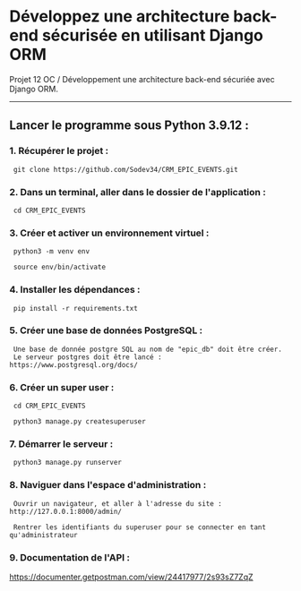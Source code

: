 # Développez une architecture back-end sécurisée en utilisant Django ORM
 Projet 12 OC / Développement une architecture back-end sécuriée avec Django ORM. </br> 
____
## Lancer le programme sous Python 3.9.12 :

### 1. Récupérer le projet :

     git clone https://github.com/Sodev34/CRM_EPIC_EVENTS.git

### 2. Dans un terminal, aller dans le dossier de l'application :

     cd CRM_EPIC_EVENTS
       
### 3. Créer et activer un environnement virtuel :

     python3 -m venv env

     source env/bin/activate

### 4. Installer les dépendances :

     pip install -r requirements.txt

### 5. Créer une base de données PostgreSQL :

     Une base de donnée postgre SQL au nom de "epic_db" doit être créer. 
     Le serveur postgres doit être lancé : https://www.postgresql.org/docs/

### 6. Créer un super user :

     cd CRM_EPIC_EVENTS 

     python3 manage.py createsuperuser
     
### 7. Démarrer le serveur : 

     python3 manage.py runserver 

### 8. Naviguer dans l'espace d'administration :

     Ouvrir un navigateur, et aller à l'adresse du site : http://127.0.0.1:8000/admin/
    
     Rentrer les identifiants du superuser pour se connecter en tant qu'administrateur

### 9. Documentation de l'API :
     
https://documenter.getpostman.com/view/24417977/2s93sZ7ZqZ
